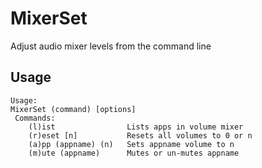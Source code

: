 # MixerSet
Adjust audio mixer levels from the command line

## Usage ##
```
Usage:
MixerSet (command) [options]
 Commands:
    (l)ist                Lists apps in volume mixer
    (r)eset [n]           Resets all volumes to 0 or n
    (a)pp (appname) (n)   Sets appname volume to n
    (m)ute (appname)      Mutes or un-mutes appname
```